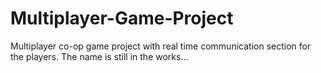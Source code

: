 # Multiplayer-Game-Project
Multiplayer co-op game project with real time communication section for the players. The name is still in the works...
